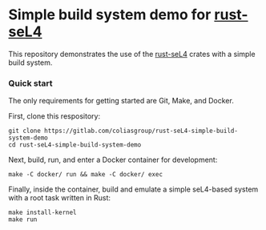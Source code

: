 # Simple build system demo for [rust-seL4](https://gitlab.com/coliasgroup/rust-seL4)

This repository demonstrates the use of the [rust-seL4](https://gitlab.com/coliasgroup/rust-seL4) crates with a simple build system.

### Quick start

The only requirements for getting started are Git, Make, and Docker.

First, clone this respository:

```
git clone https://gitlab.com/coliasgroup/rust-seL4-simple-build-system-demo
cd rust-seL4-simple-build-system-demo
```

Next, build, run, and enter a Docker container for development:

```
make -C docker/ run && make -C docker/ exec
```

Finally, inside the container, build and emulate a simple seL4-based system with a root task written in Rust:

```
make install-kernel
make run
```
